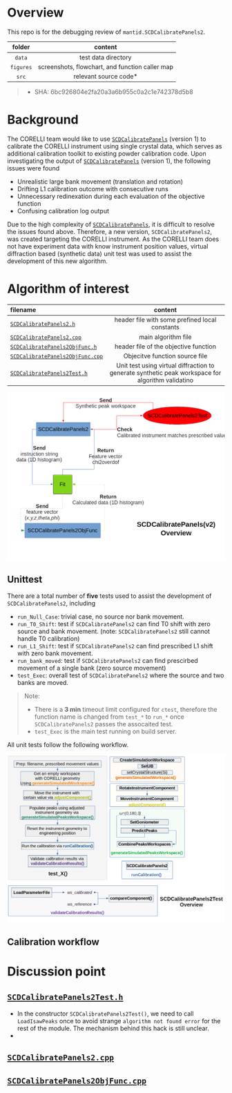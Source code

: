 # Overview

This repo is for the debugging review of `mantid.SCDCalibratePanels2`.

| folder | content |
| :----: | :-----: |
| `data` | test data directory |
| `figures` | screenshots, flowchart, and function caller map |
| `src` | relevant source code* |

> * SHA: 6bc926804e2fa20a3a6b955c0a2c1e742378d5b8


# Background

The CORELLI team would like to use [`SCDCalibratePanels`](https://github.com/mantidproject/mantid/blob/master/Framework/Crystal/src/SCDCalibratePanels.cpp) (version 1) to calibrate the CORELLI instrument using single crystal data, which serves as additional calibration toolkit to existing powder calibration code.
Upon investigating the output of [`SCDCalibratePanels`](https://github.com/mantidproject/mantid/blob/master/Framework/Crystal/src/SCDCalibratePanels.cpp) (version 1), the following issues were found

- Unrealistic large bank movement (translation and rotation)
- Drifting L1 calibration outcome with consecutive runs
- Unnecessary redinexation during each evaluation of the objective function
- Confusing calibration log output

Due to the high complexity of [`SCDCalibratePanels`](https://github.com/mantidproject/mantid/blob/master/Framework/Crystal/src/SCDCalibratePanels.cpp), it is difficult to resolve the issues found above.
Therefore, a new version, `SCDCalibratePanels2`, was created targeting the CORELLI instrument.
As the CORELLI team does not have experiment data with know instrument position values, virtual diffraction based (synthetic data) unit test was used to assist the development of this new algorithm.


# Algorithm of interest

| filename | content |
| :------ | :-----: |
| [`SCDCalibratePanels2.h`](src/SCDCalibratePanels2.h) | header file with some prefined local constants |
| [`SCDCalibratePanels2.cpp`](src/SCDCalibratePanels2.cpp) | main algorithm file |
| [`SCDCalibratePanels2ObjFunc.h`](src/SCDCalibratePanels2ObjFunc.h) | header file of the objective function |
| [`SCDCalibratePanels2ObjFunc.cpp`](src/SCDCalibratePanels2ObjFunc.cpp) | Objecitve function source file |
| [`SCDCalibratePanels2Test.h`](src/SCDCalibratePanels2Test.h) | Unit test using virtual diffraction to generate synthetic peak workspace for algorithm validatino |

![SCDCalibratePanels2 Overview](figures/flowchar_overview.png)


## Unittest

There are a total number of __five__ tests used to assist the development of `SCDCalibratePanels2`, including
- `run_Null_Case`:  trivial case, no source nor bank movement.
- `run_T0_Shift`: test if `SCDCalibratePanels2` can find T0 shift with zero source and bank movement. (note: `SCDCalibratePanels2` still cannot handle T0 calibration)
- `run_L1_Shift`: test if `SCDCalibratePanels2` can find prescribed L1 shift with zero bank movement.
- `run_bank_moved`: test if `SCDCalibratePanels2` can find prescirbed movement of a single bank (zero source movement)
- `test_Exec`: overall test of `SCDCalibratePanels2` where the source and two banks are moved.

> Note:  
> - There is a __3 min__ timeout limit configured for `ctest`, therefore the function name is changed from `test_*` to `run_*` once `SCDCalibratePanels2` passes the assocaited test.  
> - `test_Exec` is the main test running on build server.

All unit tests follow the following workflow.

![SCDCalibratePanels2Test Overview](figures/unittest_overview.png)


## Calibration workflow


# Discussion point

## [`SCDCalibratePanels2Test.h`](src/SCDCalibratePanels2Test.h)

- In the constructor `SCDCalibratePanels2Test()`, we need to call `LoadIsawPeaks` once to avoid strange `algorithm not found error` for the rest of the module.
  The mechanism behind this hack is still unclear.
-  

## [`SCDCalibratePanels2.cpp`](src/SCDCalibratePanels2.cpp)

## [`SCDCalibratePanels2ObjFunc.cpp`](src/SCDCalibratePanels2ObjFunc.cpp)
